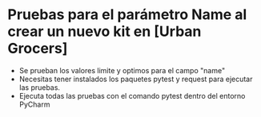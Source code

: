 # Pruebas para el parámetro Name al crear un nuevo kit en [Urban Grocers]
- Se prueban los valores limite y optimos para el campo "name"  
- Necesitas tener instalados los paquetes pytest y request para ejecutar las pruebas.
- Ejecuta todas las pruebas con el comando pytest dentro del entorno PyCharm 

